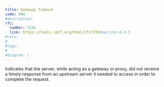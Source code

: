 ```yaml
---
title: Gateway Timeout
code: 504
#description:
rfc: 
  number: 7231
  link: https://tools.ietf.org/html/rfc7231#section-6.6.5
#refs:
#  -
#tags:
#  -
#diagram: |
---
```


Indicates that the server, while acting as a gateway or proxy, did not receive a timely response from an upstream server it needed to access in order to complete the request.

